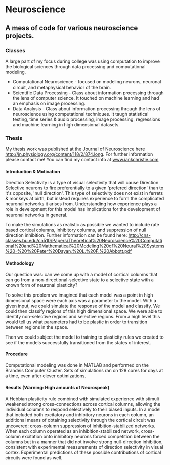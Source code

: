 # Neuroscience
## A mess of code for various neuroscience projects.

### Classes
A large part of my focus during college was using computation to improve the biological sciences through data processing and computational modeling.
* Computational Neuroscience - focused on modeling neurons, neuronal circuit, and metaphysical behavior of the brain.
* Scientific Data Processing - Class about information processing through the lens of computer science. It touched on machine learning and had an emphasis on image processing.
* Data Analysis - Class about information processing through the lens of neuroscience using computational techniques. It taugh statistical testing, time series & audio processing, image processing, regressions and machine learning in high dimensional datasets.

### Thesis
My thesis work was published at the Journal of Neuroscience here http://jn.physiology.org/content/118/2/874.long.
For further information please contact me! You can find my contact info at www.iankchristie.com

#### Introduction & Motivation
Direction Selectivity is a type of visual selectivity that will cause Direction Selective neurons to fire preferentially to a given 'prefered direction' than to it's opposite, 'null direction'. This type of selectivity does not exist in ferrets & monkeys at birth, but instead requires experience to form the complicated neuronal networks it arises from. Understanding how experience plays a role in development for this model has implications for the development of neuronal networks in general.

To make the simulations as realistic as possible we wanted to include rate based cortical columns, inhibitory columns, and suppression of null direction inhibition. Further information can be found here: http://cns-classes.bu.edu/cn510/Papers/Theoretical%20Neuroscience%20Computational%20and%20Mathematical%20Modeling%20of%20Neural%20Systems%20-%20%20Peter%20Dayan,%20L.%20F.%20Abbott.pdf

#### Methodology
Our question was: can we come up with a model of cortical columns that can go from a non-directional-selective state to a selective state with a known form of neuronal plasticity?

To solve this problem we imagined that each model was a point in high dimensional space were each axis was a parameter to the model. With a given input, we could simulate the response of the model and classify. We could then classify regions of this high dimensional space. We were able to identify non-selective regions and selective regions. From a high level this would tell us what parameters had to be plastic in order to transition between regions in the space.

Then we could subject the model to training to plasticity rules we created to see if the models successfully transitioned from the states of interest.

#### Procedure
Computational modeling was done in MATLAB and performed on the Brandeis Computer Cluster. Sets of simulations ran on 128 cores for days at a time, even after clever optimizations.

#### Results (Warning: High amounts of Neurospeak)
A Hebbian plasticity rule combined with simulated experience with stimuli weakened strong cross-connections across cortical columns, allowing the individual columns to respond selectively to their biased inputs. In a model that included both excitatory and inhibitory neurons in each column, an additional means of obtaining selectivity through the cortical circuit was uncovered: cross-column suppression of inhibition-stabilized networks. When each column operated as an inhibition-stabilized network, cross-column excitation onto inhibitory neurons forced competition between the columns but in a manner that did not involve strong null-direction inhibition, consistent with experimental measurements of direction selectivity in visual cortex. Experimental predictions of these possible contributions of cortical circuits were found as well.
